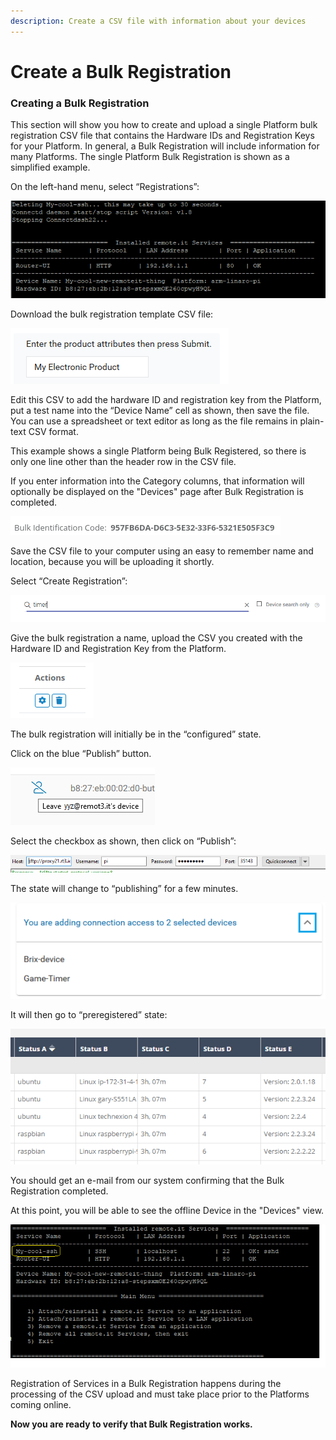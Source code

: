 ```yaml
---
description: Create a CSV file with information about your devices
---
```


# Create a Bulk Registration

### **Creating a Bulk Registration**

This section will show you how to create and upload a single Platform bulk registration CSV file that contains the Hardware IDs and Registration Keys for your Platform.  In general, a Bulk Registration will include information for many Platforms.  The single Platform Bulk Registration is shown as a simplified example.

On the left-hand menu, select “Registrations”:

![](../../.gitbook/assets/image%20%28420%29.png)

Download the bulk registration template CSV file:

![](../../.gitbook/assets/image%20%28352%29.png)

Edit this CSV to add the hardware ID and registration key from the Platform, put a test name into the “Device Name” cell as shown, then save the file.  You can use a spreadsheet or text editor as long as the file remains in plain-text CSV format.

This example shows a single Platform being Bulk Registered, so there is only one line other than the header row in the CSV file.

If you enter information into the Category columns, that information will optionally be displayed on the "Devices" page after Bulk Registration is completed.

![](../../.gitbook/assets/image%20%28399%29.png)

Save the CSV file to your computer using an easy to remember name and location, because you will be uploading it shortly.

Select “Create Registration”:

![](../../.gitbook/assets/image%20%28145%29.png)

Give the bulk registration a name, upload the CSV you created with the Hardware ID and Registration Key from the Platform.

![](../../.gitbook/assets/image%20%28358%29.png)

The bulk registration will initially be in the “configured” state.  

Click on the blue “Publish” button.

![](../../.gitbook/assets/image%20%2857%29.png)

Select the checkbox as shown, then click on “Publish”:

![](../../.gitbook/assets/image%20%28248%29.png)

The state will change to “publishing” for a few minutes.

![](../../.gitbook/assets/image%20%28377%29.png)

It will then go to “preregistered” state:

![](../../.gitbook/assets/image%20%28157%29.png)

You should get an e-mail from our system confirming that the Bulk Registration completed.

At this point, you will be able to see the offline Device in the "Devices" view.  

![](../../.gitbook/assets/image%20%28159%29.png)

Registration of Services in a Bulk Registration happens during the processing of the CSV upload and must take place prior to the Platforms coming online.

**Now you are ready to verify that Bulk Registration works.**  


